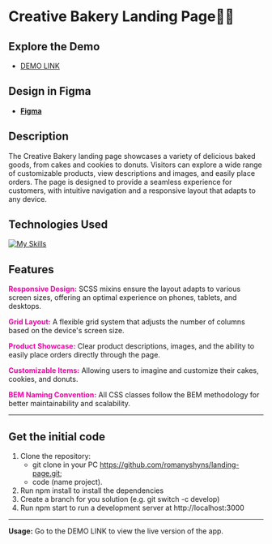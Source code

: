 # Creative Bakery Landing Page🍪🎂

## Explore the Demo
- [DEMO LINK](https://rdudchar.github.io/Bakery-landing/)

## Design in Figma
- [**Figma**](https://www.figma.com/design/dY3izAm0Vspsmra4lQWQIP/Bakerlab_FE-students?node-id=0-1&node-type=)

## **Description**
The Creative Bakery landing page showcases a variety of delicious baked goods, from cakes and cookies to donuts. Visitors can explore a wide range of customizable products, view descriptions and images, and easily place orders. The page is designed to provide a seamless experience for customers, with intuitive navigation and a responsive layout that adapts to any device.

## <h2>Technologies Used</h2>
[![My Skills](https://skillicons.dev/icons?i=html,css,scss,figma)](https://skillicons.dev)

## <h2>Features</h2>
<b style="color:#f300aa;">Responsive Design:</b> SCSS mixins ensure the layout adapts to various screen sizes, offering an optimal experience on phones, tablets, and desktops.

<b style="color:#f300aa;">Grid Layout:</b> A flexible grid system that adjusts the number of columns based on the device's screen size.

<b style="color:#f300aa;">Product Showcase:</b> Clear product descriptions, images, and the ability to easily place orders directly through the page.

<b style="color:#f300aa;">Customizable Items:</b> Allowing users to imagine and customize their cakes, cookies, and donuts.

<b style="color:#f300aa;">BEM Naming Convention:</b> All CSS classes follow the BEM methodology for better maintainability and scalability.

---

## <h2>Get the initial code</h2>
1. Clone the repository:
   - git clone in your PC https://github.com/romanyshyns/landing-page.git;
   - code (name project).
2. Run npm install to install the dependencies
3. Create a branch for you solution (e.g. git switch -c develop)
4. Run npm start to run a development server at http://localhost:3000

---

**Usage:**
Go to the DEMO LINK to view the live version of the app.

